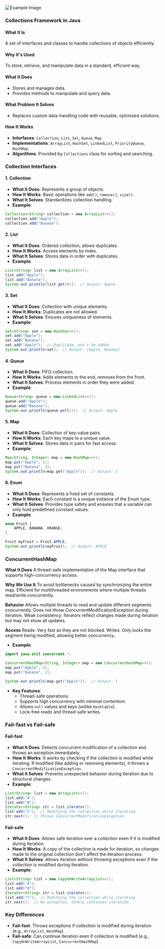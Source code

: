 
![Example Image](Downloads/hierarchy-of-collection-framework.jpg)

### **Collections Framework in Java**

#### **What It Is**
A set of interfaces and classes to handle collections of objects efficiently.

#### **Why It's Used**
To store, retrieve, and manipulate data in a standard, efficient way.

#### **What It Does**
- Stores and manages data.
- Provides methods to manipulate and query data.

#### **What Problem It Solves**
- Replaces custom data-handling code with reusable, optimized solutions.

#### **How It Works**
- **Interfaces**: `Collection`, `List`, `Set`, `Queue`, `Map`.
- **Implementations**: `ArrayList`, `HashSet`, `LinkedList`, `PriorityQueue`, `HashMap`.
- **Algorithms**: Provided by `Collections` class for sorting and searching.

### **Collection Interfaces**

#### **1. Collection**
- **What It Does**: Represents a group of objects.
- **How It Works**: Basic operations like `add()`, `remove()`, `size()`.
- **What It Solves**: Standardizes collection handling.
- **Example**:

```java
Collection<String> collection = new ArrayList<>();
collection.add("Apple");
collection.add("Banana");
```

#### **2. List**
- **What It Does**: Ordered collection, allows duplicates.
- **How It Works**: Access elements by index.
- **What It Solves**: Stores data in order with duplicates.
- **Example**:

```java
List<String> list = new ArrayList<>();
list.add("Apple");
list.add("Banana");
System.out.println(list.get(0));  // Output: Apple
```

#### **3. Set**
- **What It Does**: Collection with unique elements.
- **How It Works**: Duplicates are not allowed.
- **What It Solves**: Ensures uniqueness of elements.
- **Example**:

```java
Set<String> set = new HashSet<>();
set.add("Apple");
set.add("Banana");
set.add("Apple");  // Duplicate, won't be added
System.out.println(set);  // Output: [Apple, Banana]
```

#### **4. Queue**
- **What It Does**: FIFO collection.
- **How It Works**: Adds elements to the end, removes from the front.
- **What It Solves**: Process elements in order they were added.
- **Example**:

```java
Queue<String> queue = new LinkedList<>();
queue.add("Apple");
queue.add("Banana");
System.out.println(queue.poll());  // Output: Apple
```

#### **5. Map**
- **What It Does**: Collection of key-value pairs.
- **How It Works**: Each key maps to a unique value.
- **What It Solves**: Stores data in pairs for fast access.
- **Example**:

```java
Map<String, Integer> map = new HashMap<>();
map.put("Apple", 1);
map.put("Banana", 2);
System.out.println(map.get("Apple"));  // Output: 1
```

#### **6. Enum**
- **What It Does**: Represents a fixed set of constants.
- **How It Works**: Each constant is a unique instance of the Enum type.
- **What It Solves**: Provides type safety and ensures that a variable can only hold predefined constant values.
- **Example**:

```java
enum Fruit {
    APPLE, BANANA, ORANGE;
}

Fruit myFruit = Fruit.APPLE;
System.out.println(myFruit);  // Output: APPLE
```


### **ConcurrentHashMap**
**What It Does**
A thread-safe implementation of the Map interface that supports high-concurrency access.

**Why We Use It**
To avoid bottlenecks caused by synchronizing the entire map.
Efficient for multithreaded environments where multiple threads read/write concurrently.

**Behavior**
Allows multiple threads to read and update different segments concurrently.
Does not throw ConcurrentModificationException during iteration.
Weak consistency: Iterators reflect changes made during iteration but may not show all updates.

**Access**
Reads: Very fast as they are not blocked.
Writes: Only locks the segment being modified, allowing better concurrency..

- **Example**:

```java
import java.util.concurrent.*;

ConcurrentHashMap<String, Integer> map = new ConcurrentHashMap<>();
map.put("Apple", 1);
map.put("Banana", 2);

System.out.println(map.get("Apple"));  // Output: 1
```

- **Key Features**:
  - Thread-safe operations.
  - Supports high concurrency with minimal contention.
  - Allows `null` values and keys (unlike `Hashtable`).
  - Lock-free reads and thread-safe writes.

### **Fail-fast vs Fail-safe**

#### **Fail-fast**
- **What It Does**: Detects concurrent modification of a collection and throws an exception immediately.
- **How It Works**: It works by checking if the collection is modified while iterating. If modified (like adding or removing elements), it throws a `ConcurrentModificationException`.
- **What It Solves**: Prevents unexpected behavior during iteration due to structural changes.
- **Example**:

```java
List<String> list = new ArrayList<>();
list.add("A");
list.add("B");
Iterator<String> itr = list.iterator();
list.add("C");  // Modifying the collection while iterating
itr.next();  // Throws ConcurrentModificationException
```

#### **Fail-safe**
- **What It Does**: Allows safe iteration over a collection even if it is modified during iteration.
- **How It Works**: A copy of the collection is made for iteration, so changes made to the original collection don't affect the iteration process.
- **What It Solves**: Allows iteration without throwing exceptions even if the collection is modified during iteration.
- **Example**:

```java
List<String> list = new CopyOnWriteArrayList<>();
list.add("A");
list.add("B");
Iterator<String> itr = list.iterator();
list.add("C");  // Modifying the collection while iterating
itr.next();  // No exception, safely continues iteration
```

### **Key Differences**
- **Fail-fast**: Throws exceptions if collection is modified during iteration (e.g., `ArrayList`, `HashMap`).
- **Fail-safe**: Can continue iteration even if collection is modified (e.g., `CopyOnWriteArrayList`, `ConcurrentHashMap`).